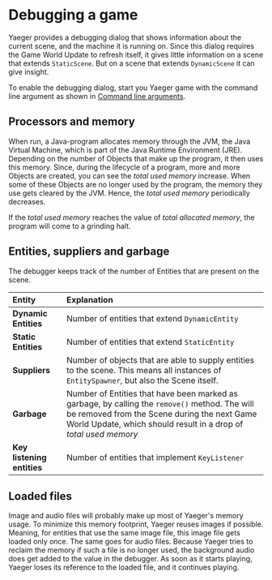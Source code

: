 # Debugging a game

Yaeger provides a debugging dialog that shows information about the current
scene, and the machine it is running on. Since this dialog requires the
Game World Update to refresh itself, it gives little information on a scene that
extends `StaticScene`. But on a scene that extends `DynamicScene` it can give
insight.

To enable the debugging dialog, start you Yaeger game with the command line
argument as shown in [Command line arguments](commandline-arguments.md).

## Processors and memory

When run, a Java-program allocates memory through the JVM, the Java Virtual
Machine, which is part of the Java Runtime Environment (JRE). Depending on the
number of Objects that make up the program, it then uses this memory. Since,
during the lifecycle of a program, more and more Objects are created, you can
see the *total used memory* increase. When some of these Objects are no longer
used by the program, the memory they use gets cleared by the JVM. Hence, the
*total used memory* periodically decreases.

If the *total used memory* reaches the value of *total allocated memory*, the
program will come to a grinding halt.

## Entities, suppliers and garbage

The debugger keeps track of the number of Entities that are present on the
scene.

| Entity   | Explanation                                        |
| :--------- | :------------------------------------------------- |
| **Dynamic Entities** | Number of entities that extend `DynamicEntity`  |
| **Static Entities**   | Number of  entities that extend `StaticEntity` |
| **Suppliers** | Number of objects that are able to supply entities to the scene. This means all instances of `EntitySpawner`, but also the Scene itself. |
| **Garbage**     | Number of Entities that have been marked as garbage, by calling the `remove()` method. The will be removed from the Scene during the next Game World Update, which should result in a drop of *total used memory*|
| **Key listening entities**| Number of entities that implement `KeyListener` |

## Loaded files

Image and audio files will probably make up most of Yaeger's memory usage. To
minimize this memory footprint, Yaeger reuses images if possible. Meaning,
for entities that use the same image file, this image file gets loaded only
once. The same goes for audio files. Because Yaeger tries to reclaim the
memory if such a file is no longer used, the background audio does get added to
the value in the debugger. As soon as it starts playing, Yaeger loses its
reference to the loaded file, and it continues playing.

